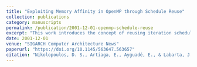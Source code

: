 ```yaml
---
title: "Exploiting Memory Affinity in OpenMP through Schedule Reuse"
collection: publications
category: manuscripts
permalink: /publication/2001-12-01-openmp-schedule-reuse
excerpt: "This work introduces the concept of reusing iteration schedules in OpenMP to improve memory affinity and scalability on NUMA shared-memory systems."
date: 2001-12-01
venue: "SIGARCH Computer Architecture News"
paperurl: "https://doi.org/10.1145/563647.563657"
citation: "Nikolopoulos, D. S., Artiaga, E., Ayguadé, E., & Labarta, J. (2001). \"Exploiting Memory Affinity in OpenMP through Schedule Reuse.\" *SIGARCH Comput. Archit. News*, 29(5), 49–55. https://doi.org/10.1145/563647.563657"
---
```


